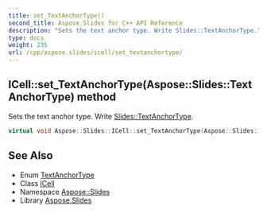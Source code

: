 ```yaml
---
title: set_TextAnchorType()
second_title: Aspose.Slides for C++ API Reference
description: "Sets the text anchor type. Write Slides::TextAnchorType."
type: docs
weight: 235
url: /cpp/aspose.slides/icell/set_textanchortype/
---
```

## ICell::set_TextAnchorType(Aspose::Slides::TextAnchorType) method


Sets the text anchor type. Write [Slides::TextAnchorType](../../textanchortype/).

```cpp
virtual void Aspose::Slides::ICell::set_TextAnchorType(Aspose::Slides::TextAnchorType value)=0
```

## See Also

* Enum [TextAnchorType](../textanchortype/)
* Class [ICell](./)
* Namespace [Aspose::Slides](../)
* Library [Aspose.Slides](../../)